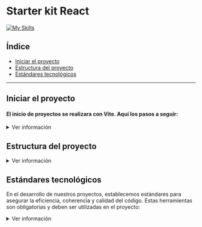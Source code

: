 # Starter kit React
[![My Skills](https://skillicons.dev/icons?i=react)]([(https://github.com/FrankAveig/GuiaReact)])

## Índice

- [Iniciar el proyecto](#iniciar-el-proyecto)
- [Estructura del proyecto](#estructura-del-proyecto)
- [Estándares tecnológicos](#Estándares-tecnológicos)

---
## Iniciar el proyecto
#### El inicio de proyectos se realizara con Vite. Aquí los pasos a seguir:

<details>
  <summary>Ver información</summary>



###  1. Instalación de Vite

Asegúrate de tener Node.js (>=12.0.0) instalado en tu máquina. Luego, instala Vite globalmente:

```bash
npm install -g create-vite
```
### 2. Crear un nuevo proyecto

Para iniciar un nuevo proyecto de React con Vite:
```bash
create-vite my-project --template react
```
Reemplaza my-project con el nombre que desees para tu proyecto.

### 3. Navegar al directorio del proyecto

```bash
cd my-project
```

### 4. Instalar dependencias

Vite ya ha generado un package.json para tu proyecto. Instala las dependencias iniciales:

```bash
npm install
```
### 5. Correr el proyecto localmente

Usa el siguiente comando para iniciar el servidor de desarrollo:

```bash
npm run dev
```
</details>

## Estructura del proyecto
<details>
  <summary>Ver información</summary>

<details>
<summary>📂assets </summary>
    
```bash
Aquí se almacenan todos los recursos gráficos o archivos estáticos que tu aplicación pueda necesitar,
tales como imágenes, íconos, fuentes tipográficas y videos. Es ideal para mantener todos tus recursos
en un solo lugar y acceder a ellos fácilmente.
```
</details>

<details>
<summary>📂components </summary>

```bash
En esta carpeta encontrarás todos los componentes reutilizables y genéricos. Estos componentes pueden
ser botones, encabezados, pies de página, listas, etc. Son las piezas individuales que juntas construyen
tus vistas o páginas.
```
</details>

<details>
<summary>📂constans </summary>

```bash
Aquí se guardan las constantes del proyecto. Pueden ser cosas como rutas formato de datos, códigos de estado, y
cualquier otro valor que no vaya a cambiar a lo largo de la aplicación y se quiera tener centralizado.
```
</details>

<details>
    
<summary>📂context </summary>

```bash
Contiene los Contextos de React que proporcionan una forma de compartir valores como estos entre componentes
sin tener que pasar explícitamente un prop a través de cada nivel del árbol de componentes.
```
</details>

<details>
    
<summary>📂hooks </summary>

```bash
Aquí se almacenan los hooks personalizados. Los hooks son una adición reciente a React que permite usar estado
y otras características de React sin escribir una clase. Al crear tus propios hooks personalizados, puedes extraer
lógica de componentes para reutilizarla o separar la lógica compleja de tus componentes.
```
</details>
<details>
<summary>📂pages </summary>

```bash
Esta carpeta contiene componentes o vistas asociados a rutas específicas de tu aplicación. Por ejemplo, si tienes
una ruta /about, podrías tener un componente AboutPage aquí que representa esa vista.
```
</details>
<details>
<summary>📂services </summary>

```bash
Dentro de services se almacenan funciones o clases que manejan llamadas a APIs externas o cualquier otro tipo de
operaciones asíncronas. Esta separación permite que la lógica de tu aplicación no se mezcle con la lógica de las
peticiones a la red.
```
</details>
<details>
<summary>📁styles </summary>

```bash
En styles, se guardan los estilos globales, variables, mixins, o cualquier otro recurso relacionado con el diseño
y presentación visual de tu aplicación.
```
</details>
<details>
<summary>📂utils </summary>

```bash
Aquí puedes colocar cualquier función utilitaria que quieras reutilizar a través de tu aplicación. Pueden ser funciones
 para formatear fechas, validar formularios, manipular objetos y arrays, entre otros.
```
</details>

</details>

## Estándares tecnológicos
En el desarrollo de nuestros proyectos, establecemos estándares para asegurar la eficiencia, coherencia y calidad del código. Estas herramientas son obligatorias y deben ser utilizadas en el proyecto:
<details>
    <summary>Ver información</summary>
<details>
<summary>✔ Llamadas a la API: Axios</summary>
    
    
Recomendamos el uso de [Axios](https://github.com/axios/axios) para todas las llamadas a la API. Axios es una biblioteca de JavaScript muy popular que facilita la realización de solicitudes HTTP desde el navegador y Node.js. Algunas de las ventajas de Axios incluyen:

- Manejo automático de transformaciones JSON.
- Control de solicitudes concurrentes.
- Protección contra XSRF.
- Cancelación de solicitudes.

Para instalar Axios:
```bash
npm install axios
```
</details>
</details>
